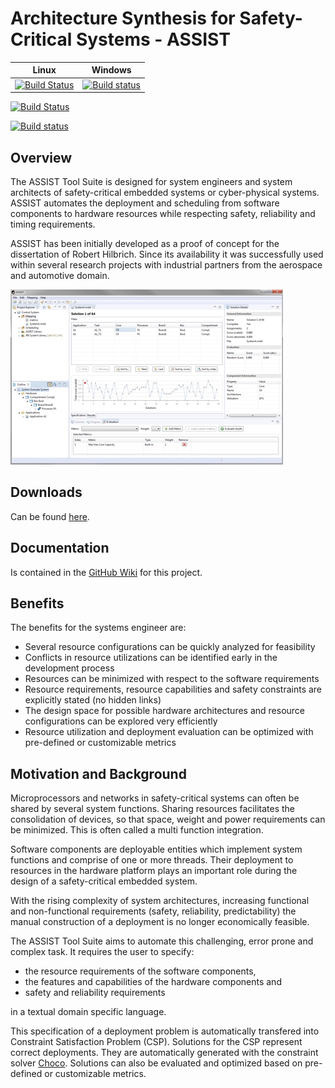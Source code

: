 Architecture Synthesis for Safety-Critical Systems - ASSIST 
==============================================================

|  Linux |  Windows |
| ------ | -------- |
| [![Build Status](https://travis-ci.org/RobertHilbrich/assist-public.svg?branch=master)](https://travis-ci.org/RobertHilbrich/assist-public) | [![Build status](https://ci.appveyor.com/api/projects/status/20msijjx496em8do?svg=true)](https://ci.appveyor.com/project/RobertHilbrich/assist-public) |



[![Build Status](https://travis-ci.org/RobertHilbrich/assist-public.svg?branch=master)](https://travis-ci.org/RobertHilbrich/assist-public)

[![Build status](https://ci.appveyor.com/api/projects/status/20msijjx496em8do?svg=true)](https://ci.appveyor.com/project/RobertHilbrich/assist-public)

## Overview 

The ASSIST Tool Suite is designed for system engineers and system architects of safety-critical embedded systems or cyber-physical systems. ASSIST automates the deployment and scheduling from software components to hardware resources while respecting safety, reliability and timing requirements.

ASSIST has been initially developed as a proof of concept for the dissertation of Robert Hilbrich. Since its availability it was successfully used within several research projects with industrial partners from the aerospace and automotive domain.

![ASSIST Screenshot](ch.hilbri.assist.releng.product.gui/icons/ASSIST-Screenshot.jpg)

## Downloads

Can be found [here](https://github.com/RobertHilbrich/assist-public/releases).

## Documentation

Is contained in the [GitHub Wiki](https://github.com/RobertHilbrich/assist-public/wiki) for this project. 

## Benefits

The benefits for the systems engineer are:

* Several resource configurations can be quickly analyzed for feasibility
* Conflicts in resource utilizations can be identified early in the development process
* Resources can be minimized with respect to the software requirements
* Resource requirements, resource capabilities and safety constraints are explicitly stated (no hidden links)
* The design space for possible hardware architectures and resource configurations can be explored very efficiently
* Resource utilization and deployment evaluation can be optimized with pre-defined or customizable metrics

## Motivation and Background

Microprocessors and networks in safety-critical systems can often be shared by several system functions. Sharing resources facilitates the consolidation of devices, so that space, weight and power requirements can be minimized. This is often called a multi function integration.

Software components are deployable entities which implement system functions and comprise of one or more threads. Their deployment to resources in the hardware platform plays an important role during the design of a safety-critical embedded system.

With the rising complexity of system architectures, increasing functional and non-functional requirements (safety, reliability, predictability) the manual construction of a deployment is no longer economically feasible.

The ASSIST Tool Suite aims to automate this challenging, error prone and complex task. It requires the user to specify:

* the resource requirements of the software components,
* the features and capabilities of the hardware components and
* safety and reliability requirements

in a textual domain specific language.

This specification of a deployment problem is automatically transfered into Constraint Satisfaction Problem (CSP). Solutions for the CSP represent correct deployments. They are automatically generated with the constraint solver [Choco](http://www.choco-solver.org). Solutions can also be evaluated and optimized based on pre-defined or customizable metrics.

